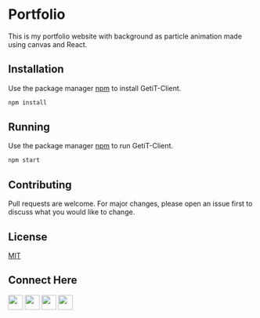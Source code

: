# Portfolio

This is my portfolio website with background as particle animation made using canvas and React.

## Installation

Use the package manager [npm](https://www.npmjs.com/) to install GetiT-Client.

```bash
npm install
```
## Running

Use the package manager [npm](https://www.npmjs.com/) to run GetiT-Client.

```bash
npm start
```


## Contributing
Pull requests are welcome. For major changes, please open an issue first to discuss what you would like to change.


## License
[MIT](https://choosealicense.com/licenses/mit/)

## Connect Here

[<img src="https://logo.letskhabar.com/img?tool=linkedin&acol=gold" width="30px">](https://www.linkedin.com/in/sanskarseth/)
[<img src="https://logo.letskhabar.com/img?tool=twitter&acol=gold" width="30px">](https://twitter.com/__sanSkar__)
[<img src="https://logo.letskhabar.com/img?tool=mail&acol=gold" width="30px">](mailto:sanskar.iiitr@gmail.com)
[<img src="https://logo.letskhabar.com/img?tool=globe&acol=gold" width="30px">](https://sanskarseth.me)
